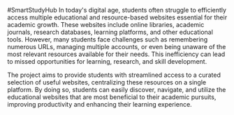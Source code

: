 #SmartStudyHub
In today's digital age, students often struggle to efficiently access multiple educational and resource-based websites essential for their academic growth. These websites include online libraries, academic journals, research databases, learning platforms, and other educational tools. However, many students face challenges such as remembering numerous URLs, managing multiple accounts, or even being unaware of the most relevant resources available for their needs. This inefficiency can lead to missed opportunities for learning, research, and skill development.

The project aims to provide students with streamlined access to a curated selection of useful websites, centralizing these resources on a single platform. By doing so, students can easily discover, navigate, and utilize the educational websites that are most beneficial to their academic pursuits, improving productivity and enhancing their learning experience.
